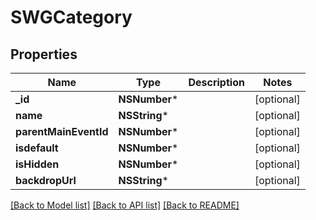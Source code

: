 # SWGCategory

## Properties
Name | Type | Description | Notes
------------ | ------------- | ------------- | -------------
**_id** | **NSNumber*** |  | [optional] 
**name** | **NSString*** |  | [optional] 
**parentMainEventId** | **NSNumber*** |  | [optional] 
**isdefault** | **NSNumber*** |  | [optional] 
**isHidden** | **NSNumber*** |  | [optional] 
**backdropUrl** | **NSString*** |  | [optional] 

[[Back to Model list]](../README.md#documentation-for-models) [[Back to API list]](../README.md#documentation-for-api-endpoints) [[Back to README]](../README.md)


